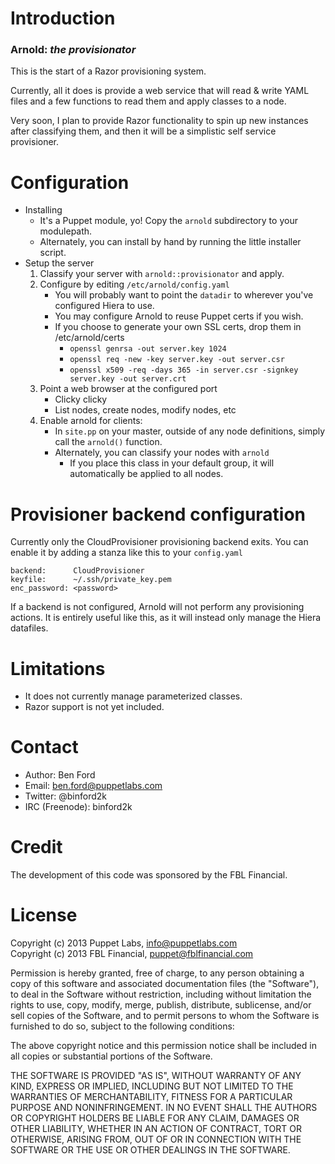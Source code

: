 Introduction
============

### Arnold: *the provisionator*

This is the start of a Razor provisioning system.

Currently, all it does is provide a web service that will read & write YAML files
and a few functions to read them and apply classes to a node.

Very soon, I plan to provide Razor functionality to spin up new instances after
classifying them, and then it will be a simplistic self service provisioner.

Configuration
=============

* Installing
    * It's a Puppet module, yo! Copy the `arnold` subdirectory to your modulepath.
    * Alternately, you can install by hand by running the little installer script.
* Setup the server
  1. Classify your server with `arnold::provisionator` and apply.
  2. Configure by editing `/etc/arnold/config.yaml`
      * You will probably want to point the `datadir` to wherever you've configured Hiera to use.
      * You may configure Arnold to reuse Puppet certs if you wish.
      * If you choose to generate your own SSL certs, drop them in /etc/arnold/certs
          * `openssl genrsa -out server.key 1024`
          * `openssl req -new -key server.key -out server.csr`
          * `openssl x509 -req -days 365 -in server.csr -signkey server.key -out server.crt`
  3. Point a web browser at the configured port
      * Clicky clicky
      * List nodes, create nodes, modify nodes, etc
  4. Enable arnold for clients:
      * In `site.pp` on your master, outside of any node definitions, simply call the `arnold()` function.
      * Alternately, you can classify your nodes with `arnold`
        * If you place this class in your default group, it will automatically be applied to all nodes.

Provisioner backend configuration
=============

Currently only the CloudProvisioner provisioning backend exits. You can enable it by
adding a stanza like this to your `config.yaml`

    backend:      CloudProvisioner
    keyfile:      ~/.ssh/private_key.pem
    enc_password: <password>

If a backend is not configured, Arnold will not perform any provisioning actions.
It is entirely useful like this, as it will instead only manage the Hiera datafiles.

Limitations
============

* It does not currently manage parameterized classes.
* Razor support is not yet included.

Contact
=======

* Author: Ben Ford
* Email: ben.ford@puppetlabs.com
* Twitter: @binford2k
* IRC (Freenode): binford2k

Credit
=======

The development of this code was sponsored by the FBL Financial.

License
=======

Copyright (c) 2013 Puppet Labs, info@puppetlabs.com  
Copyright (c) 2013 FBL Financial, puppet@fblfinancial.com

Permission is hereby granted, free of charge, to any person obtaining
a copy of this software and associated documentation files (the
"Software"), to deal in the Software without restriction, including
without limitation the rights to use, copy, modify, merge, publish,
distribute, sublicense, and/or sell copies of the Software, and to
permit persons to whom the Software is furnished to do so, subject to
the following conditions:

The above copyright notice and this permission notice shall be
included in all copies or substantial portions of the Software.

THE SOFTWARE IS PROVIDED "AS IS", WITHOUT WARRANTY OF ANY KIND,
EXPRESS OR IMPLIED, INCLUDING BUT NOT LIMITED TO THE WARRANTIES OF
MERCHANTABILITY, FITNESS FOR A PARTICULAR PURPOSE AND
NONINFRINGEMENT. IN NO EVENT SHALL THE AUTHORS OR COPYRIGHT HOLDERS BE
LIABLE FOR ANY CLAIM, DAMAGES OR OTHER LIABILITY, WHETHER IN AN ACTION
OF CONTRACT, TORT OR OTHERWISE, ARISING FROM, OUT OF OR IN CONNECTION
WITH THE SOFTWARE OR THE USE OR OTHER DEALINGS IN THE SOFTWARE.
